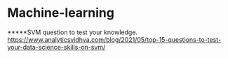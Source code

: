 # Machine-learning

*****SVM question to test your knowledge. https://www.analyticsvidhya.com/blog/2021/05/top-15-questions-to-test-your-data-science-skills-on-svm/ 
